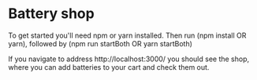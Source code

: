 # Battery shop

To get started you'll need npm or yarn installed. Then run (npm install OR yarn), followed by (npm run startBoth OR yarn startBoth)

If you navigate to address http://localhost:3000/ you should see the shop, where you can add batteries to your cart and check them out.

